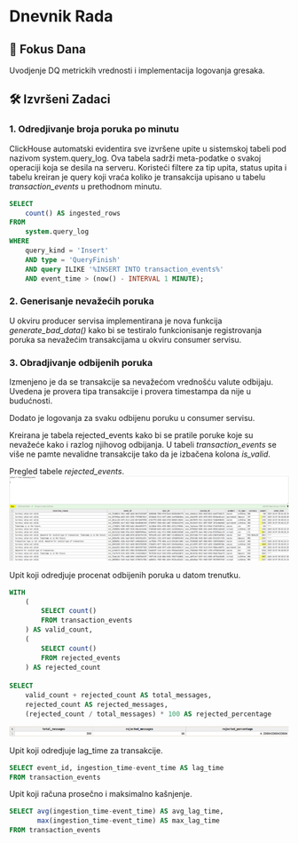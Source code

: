 # Dnevnik Rada 
## 🎯 Fokus Dana 
Uvodjenje DQ metrickih vrednosti i implementacija logovanja gresaka.

## 🛠 Izvršeni Zadaci
### 1. Odredjivanje broja poruka po minutu
ClickHouse automatski evidentira sve izvršene upite u sistemskoj tabeli pod nazivom system.query_log. Ova tabela sadrži meta-podatke o svakoj operaciji koja se desila na serveru. Koristeći filtere za tip upita, status upita i tabelu kreiran je query koji vraća koliko je transakcija upisano u tabelu *transaction_events* u prethodnom minutu.

```sql
SELECT
    count() AS ingested_rows
FROM
    system.query_log
WHERE
    query_kind = 'Insert'
    AND type = 'QueryFinish'
    AND query ILIKE '%INSERT INTO transaction_events%' 
    AND event_time > (now() - INTERVAL 1 MINUTE);
```
### 2. Generisanje nevažećih poruka
U okviru producer servisa implementirana je nova funkcija *generate_bad_data()* kako bi se testiralo funkcionisanje registrovanja poruka sa nevažećim transakcijama u okviru consumer servisu.

### 3. Obradjivanje odbijenih poruka
Izmenjeno je da se transakcije sa nevažećom vrednošću valute odbijaju. Uvedena je provera tipa transakcije i provera timestampa da nije u budućnosti.

Dodato je logovanja za svaku odbijenu poruku u consumer servisu. 

Kreirana je tabela rejected_events kako bi se pratile poruke koje su nevažeće kako i razlog njihovog odbijanja. U tabeli *transaction_events* se više ne pamte nevalidne transakcije tako da je izbačena kolona *is_valid*.

Pregled tabele *rejected_events*.
![rejected_events tabela](assets/oct_07_rejected_events_table.png)

Upit koji odredjuje procenat odbijenih poruka u datom trenutku.
``` sql 
WITH
    (
        SELECT count()
        FROM transaction_events
    ) AS valid_count,
    (
        SELECT count()
        FROM rejected_events
    ) AS rejected_count
    
SELECT
    valid_count + rejected_count AS total_messages,
    rejected_count AS rejected_messages,
    (rejected_count / total_messages) * 100 AS rejected_percentage
```
![Procenat odbijenih poruka](assets/oct_07_perc_rejected.png)

Upit koji odredjuje lag_time za transakcije.
```sql
SELECT event_id, ingestion_time-event_time AS lag_time 
FROM transaction_events
```

Upit koji računa prosečno i maksimalno kašnjenje.
```sql 
SELECT avg(ingestion_time-event_time) AS avg_lag_time, 
       max(ingestion_time-event_time) AS max_lag_time
FROM transaction_events
```




